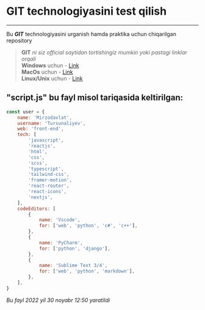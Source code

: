 # GIT technologiyasini test qilish
-----------------------------------------

Bu ***GIT*** technologiyasini urganish hamda praktika uchun chiqarilgan repository

> **GIT** *ni siz official saytidan tortishingiz
> mumkin yoki pastagi linklar orqali* <br>
> **Windows** uchun - [Link](https://git-scm.com/download/win) <br>
> **MacOs** uchun - [Link](https://git-scm.com/download/mac) <br>
> **Linux/Unix** uchun - [Link](https://git-scm.com/download/linux) <br>

## "script.js" bu fayl misol tariqasida keltirilgan:

```javascript
const user = {
	name: 'Mirzodavlat',
	username: 'Tursunaliyev',
	web: 'front-end',
	tech: [
		'javascript',
		'reactjs',
		'html',
		'css',
		'scss',
		'typescript',
		'tailwind-css',
		'framer-motion',
		'react-router',
		'react-icons',
		'nextjs',
	],
	codeEditors: [
		{
			name: 'Vscode',
			for: ['web', 'python', 'c#', 'c++'],
		},
		{
			name: 'PyCharm',
			for: ['python', 'django'],
		},
		{
			name: 'Sublime Text 3/4',
			for: ['web', 'python', 'markdown'],
		},
	],
}
```

*Bu fayl 2022 yil 30 noyabr 12:50 yaratildi*
